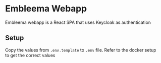 # Embleema Webapp

Embleema webapp is a React SPA that uses Keycloak as authentication

## Setup

Copy the values from `.env.template` to `.env` file.
Refer to the docker setup to get the correct values